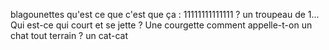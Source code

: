 blagounettes
qu'est ce que c'est que ça : 11111111111111 ? un troupeau de 1...
Qui est-ce qui court et se jette ? Une courgette
comment appelle-t-on un chat tout terrain ? un cat-cat
